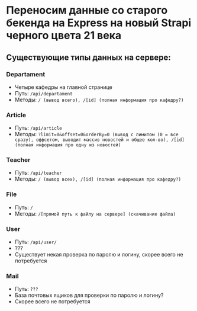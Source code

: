# Переносим данные со старого бекенда на Express на новый Strapi черного цвета 21 века
## Существующие типы данных на сервере:
### Departament
- Четыре кафедры на главной странице
- Путь: `/api/departament`
- Методы: `/ (вывод всего), /[id] (полная информация про кафедру?)`
### Article
- Путь: `/api/article`
- Методы: `?limit=0&offset=0&orderBy=0 (вывод с лимитом (0 = все сразу), оффсетом, выводит массив новостей и общее кол-во), /[id] (полная информация про одну из новостей)`
### Teacher
- Путь: `/api/teacher`
- Методы: `/ (вывод всех), /[id] (полная информация про кафедру?)`
### File
- Путь: `/`
- Методы: `/[прямой путь к файлу на сервере] (скачивание файла)`
### User
- Путь: `/api/user/`
- ???
- Существует некая проверка по паролю и логину, скорее всего не потребуется
### Mail
- Путь: `???`
- База почтовых ящиков для проверки по паролю и логину?
- Скорее всего не потребуется
